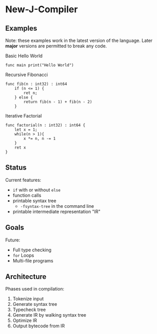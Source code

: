 # New-J-Compiler

## Examples
Note: these examples work in the latest version of the language.
Later **major** versions are permitted to break any code.

Basic Hello World
```
func main print("Hello World")
```

Recursive Fibonacci
```
func fib(n : int32) : int64
    if (n <= 1) {
        ret n;
    } else {
        return fib(n - 1) + fib(n - 2)
    }
```

Iterative Factorial
```
func factorial(n : int32) : int64 {
    let x = 1;
    while(n > 1){
        x *= n, n -= 1
    }
    ret x
}
```

## Status

Current features:
- `if` with or without `else`
- function calls
- printable syntax tree
  - `-fsyntax-tree` in the command line
- printable intermediate representation "IR"

## Goals

Future:
- Full type checking
- `for` Loops
- Multi-file programs

## Architecture

Phases used in compilation:
1. Tokenize input
2. Generate syntax tree
3. Typecheck tree
4. Generate IR by walking syntax tree
5. Optimize IR
6. Output bytecode from IR
